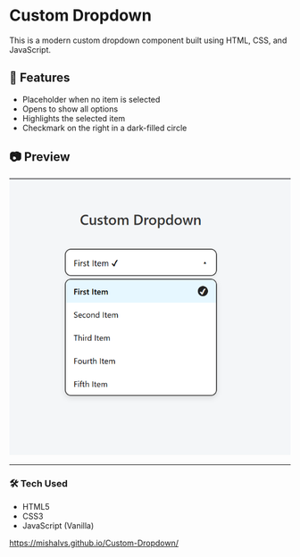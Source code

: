 # Custom Dropdown

This is a modern custom dropdown component built using HTML, CSS, and JavaScript.



## 📌 Features
- Placeholder when no item is selected
- Opens to show all options
- Highlights the selected item
- Checkmark on the right in a dark-filled circle

## 📷 Preview
![Dropdown Screenshot](./screenshot.png)

---

### 🛠️ Tech Used
- HTML5
- CSS3
- JavaScript (Vanilla)

https://mishalvs.github.io/Custom-Dropdown/
